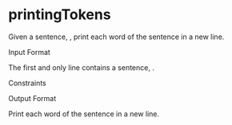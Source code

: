 # printingTokens
Given a sentence, , print each word of the sentence in a new line.

Input Format

The first and only line contains a sentence, .

Constraints


Output Format

Print each word of the sentence in a new line.
